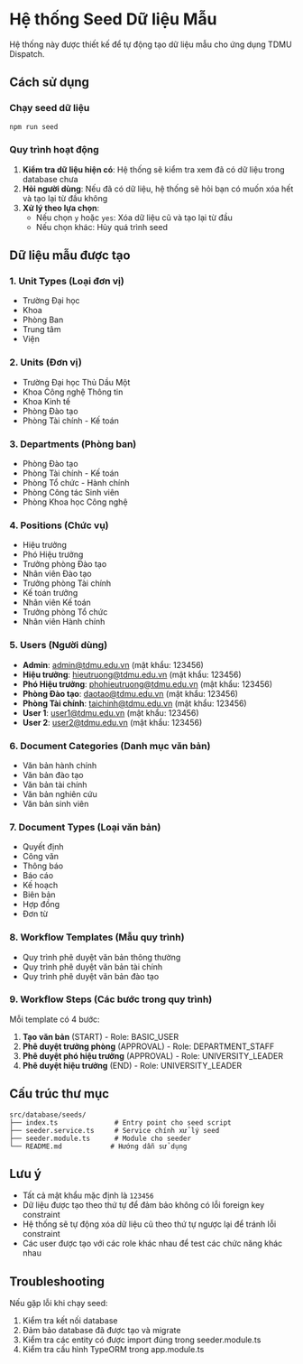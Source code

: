 # Hệ thống Seed Dữ liệu Mẫu

Hệ thống này được thiết kế để tự động tạo dữ liệu mẫu cho ứng dụng TDMU Dispatch.

## Cách sử dụng

### Chạy seed dữ liệu

```bash
npm run seed
```

### Quy trình hoạt động

1. **Kiểm tra dữ liệu hiện có**: Hệ thống sẽ kiểm tra xem đã có dữ liệu trong database chưa
2. **Hỏi người dùng**: Nếu đã có dữ liệu, hệ thống sẽ hỏi bạn có muốn xóa hết và tạo lại từ đầu không
3. **Xử lý theo lựa chọn**:
   - Nếu chọn `y` hoặc `yes`: Xóa dữ liệu cũ và tạo lại từ đầu
   - Nếu chọn khác: Hủy quá trình seed

## Dữ liệu mẫu được tạo

### 1. Unit Types (Loại đơn vị)
- Trường Đại học
- Khoa
- Phòng Ban
- Trung tâm
- Viện

### 2. Units (Đơn vị)
- Trường Đại học Thủ Dầu Một
- Khoa Công nghệ Thông tin
- Khoa Kinh tế
- Phòng Đào tạo
- Phòng Tài chính - Kế toán

### 3. Departments (Phòng ban)
- Phòng Đào tạo
- Phòng Tài chính - Kế toán
- Phòng Tổ chức - Hành chính
- Phòng Công tác Sinh viên
- Phòng Khoa học Công nghệ

### 4. Positions (Chức vụ)
- Hiệu trưởng
- Phó Hiệu trưởng
- Trưởng phòng Đào tạo
- Nhân viên Đào tạo
- Trưởng phòng Tài chính
- Kế toán trưởng
- Nhân viên Kế toán
- Trưởng phòng Tổ chức
- Nhân viên Hành chính

### 5. Users (Người dùng)
- **Admin**: admin@tdmu.edu.vn (mật khẩu: 123456)
- **Hiệu trưởng**: hieutruong@tdmu.edu.vn (mật khẩu: 123456)
- **Phó Hiệu trưởng**: phohieutruong@tdmu.edu.vn (mật khẩu: 123456)
- **Phòng Đào tạo**: daotao@tdmu.edu.vn (mật khẩu: 123456)
- **Phòng Tài chính**: taichinh@tdmu.edu.vn (mật khẩu: 123456)
- **User 1**: user1@tdmu.edu.vn (mật khẩu: 123456)
- **User 2**: user2@tdmu.edu.vn (mật khẩu: 123456)

### 6. Document Categories (Danh mục văn bản)
- Văn bản hành chính
- Văn bản đào tạo
- Văn bản tài chính
- Văn bản nghiên cứu
- Văn bản sinh viên

### 7. Document Types (Loại văn bản)
- Quyết định
- Công văn
- Thông báo
- Báo cáo
- Kế hoạch
- Biên bản
- Hợp đồng
- Đơn từ

### 8. Workflow Templates (Mẫu quy trình)
- Quy trình phê duyệt văn bản thông thường
- Quy trình phê duyệt văn bản tài chính
- Quy trình phê duyệt văn bản đào tạo

### 9. Workflow Steps (Các bước trong quy trình)
Mỗi template có 4 bước:
1. **Tạo văn bản** (START) - Role: BASIC_USER
2. **Phê duyệt trưởng phòng** (APPROVAL) - Role: DEPARTMENT_STAFF
3. **Phê duyệt phó hiệu trưởng** (APPROVAL) - Role: UNIVERSITY_LEADER
4. **Phê duyệt hiệu trưởng** (END) - Role: UNIVERSITY_LEADER

## Cấu trúc thư mục

```
src/database/seeds/
├── index.ts              # Entry point cho seed script
├── seeder.service.ts     # Service chính xử lý seed
├── seeder.module.ts      # Module cho seeder
└── README.md            # Hướng dẫn sử dụng
```

## Lưu ý

- Tất cả mật khẩu mặc định là `123456`
- Dữ liệu được tạo theo thứ tự để đảm bảo không có lỗi foreign key constraint
- Hệ thống sẽ tự động xóa dữ liệu cũ theo thứ tự ngược lại để tránh lỗi constraint
- Các user được tạo với các role khác nhau để test các chức năng khác nhau

## Troubleshooting

Nếu gặp lỗi khi chạy seed:

1. Kiểm tra kết nối database
2. Đảm bảo database đã được tạo và migrate
3. Kiểm tra các entity có được import đúng trong seeder.module.ts
4. Kiểm tra cấu hình TypeORM trong app.module.ts
